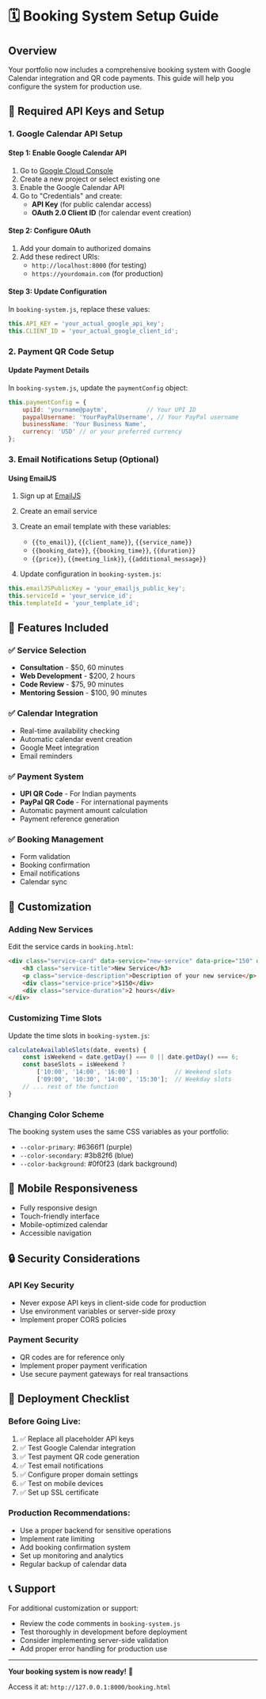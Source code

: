 # 🗓️ Booking System Setup Guide

## Overview
Your portfolio now includes a comprehensive booking system with Google Calendar integration and QR code payments. This guide will help you configure the system for production use.

## 🔧 Required API Keys and Setup

### 1. Google Calendar API Setup

#### Step 1: Enable Google Calendar API
1. Go to [Google Cloud Console](https://console.cloud.google.com/)
2. Create a new project or select existing one
3. Enable the Google Calendar API
4. Go to "Credentials" and create:
   - **API Key** (for public calendar access)
   - **OAuth 2.0 Client ID** (for calendar event creation)

#### Step 2: Configure OAuth
1. Add your domain to authorized domains
2. Add these redirect URIs:
   - `http://localhost:8000` (for testing)
   - `https://yourdomain.com` (for production)

#### Step 3: Update Configuration
In `booking-system.js`, replace these values:
```javascript
this.API_KEY = 'your_actual_google_api_key';
this.CLIENT_ID = 'your_actual_google_client_id';
```

### 2. Payment QR Code Setup

#### Update Payment Details
In `booking-system.js`, update the `paymentConfig` object:
```javascript
this.paymentConfig = {
    upiId: 'yourname@paytm',           // Your UPI ID
    paypalUsername: 'YourPayPalUsername', // Your PayPal username
    businessName: 'Your Business Name',
    currency: 'USD' // or your preferred currency
};
```

### 3. Email Notifications Setup (Optional)

#### Using EmailJS
1. Sign up at [EmailJS](https://www.emailjs.com/)
2. Create an email service
3. Create an email template with these variables:
   - `{{to_email}}`, `{{client_name}}`, `{{service_name}}`
   - `{{booking_date}}`, `{{booking_time}}`, `{{duration}}`
   - `{{price}}`, `{{meeting_link}}`, `{{additional_message}}`

4. Update configuration in `booking-system.js`:
```javascript
this.emailJSPublicKey = 'your_emailjs_public_key';
this.serviceId = 'your_service_id';
this.templateId = 'your_template_id';
```

## 🚀 Features Included

### ✅ Service Selection
- **Consultation** - $50, 60 minutes
- **Web Development** - $200, 2 hours  
- **Code Review** - $75, 90 minutes
- **Mentoring Session** - $100, 90 minutes

### ✅ Calendar Integration
- Real-time availability checking
- Automatic calendar event creation
- Google Meet integration
- Email reminders

### ✅ Payment System
- **UPI QR Code** - For Indian payments
- **PayPal QR Code** - For international payments
- Automatic payment amount calculation
- Payment reference generation

### ✅ Booking Management
- Form validation
- Booking confirmation
- Email notifications
- Calendar sync

## 🎨 Customization

### Adding New Services
Edit the service cards in `booking.html`:
```html
<div class="service-card" data-service="new-service" data-price="150" data-duration="120">
    <h3 class="service-title">New Service</h3>
    <p class="service-description">Description of your new service</p>
    <div class="service-price">$150</div>
    <div class="service-duration">2 hours</div>
</div>
```

### Customizing Time Slots
Update the time slots in `booking-system.js`:
```javascript
calculateAvailableSlots(date, events) {
    const isWeekend = date.getDay() === 0 || date.getDay() === 6;
    const baseSlots = isWeekend ? 
        ['10:00', '14:00', '16:00'] :          // Weekend slots
        ['09:00', '10:30', '14:00', '15:30'];  // Weekday slots
    // ... rest of the function
}
```

### Changing Color Scheme
The booking system uses the same CSS variables as your portfolio:
- `--color-primary`: #6366f1 (purple)
- `--color-secondary`: #3b82f6 (blue)
- `--color-background`: #0f0f23 (dark background)

## 📱 Mobile Responsiveness
- Fully responsive design
- Touch-friendly interface
- Mobile-optimized calendar
- Accessible navigation

## 🔒 Security Considerations

### API Key Security
- Never expose API keys in client-side code for production
- Use environment variables or server-side proxy
- Implement proper CORS policies

### Payment Security
- QR codes are for reference only
- Implement proper payment verification
- Use secure payment gateways for real transactions

## 🚀 Deployment Checklist

### Before Going Live:
1. ✅ Replace all placeholder API keys
2. ✅ Test Google Calendar integration
3. ✅ Test payment QR code generation
4. ✅ Test email notifications
5. ✅ Configure proper domain settings
6. ✅ Test on mobile devices
7. ✅ Set up SSL certificate

### Production Recommendations:
- Use a proper backend for sensitive operations
- Implement rate limiting
- Add booking confirmation system
- Set up monitoring and analytics
- Regular backup of calendar data

## 📞 Support
For additional customization or support:
- Review the code comments in `booking-system.js`
- Test thoroughly in development before deployment
- Consider implementing server-side validation
- Add proper error handling for production use

---

**Your booking system is now ready!** 🎉

Access it at: `http://127.0.0.1:8000/booking.html`